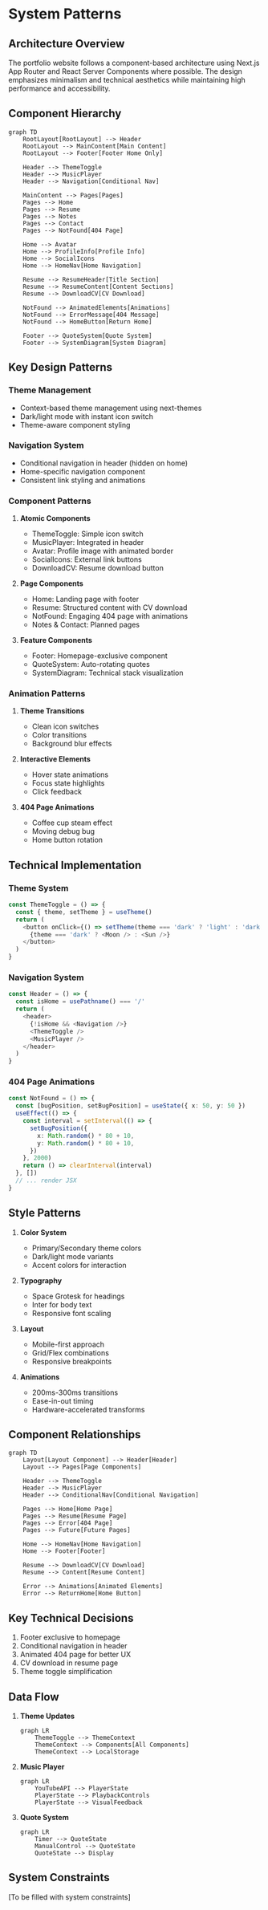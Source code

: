 # System Patterns

## Architecture Overview
The portfolio website follows a component-based architecture using Next.js App Router and React Server Components where possible. The design emphasizes minimalism and technical aesthetics while maintaining high performance and accessibility.

## Component Hierarchy
```mermaid
graph TD
    RootLayout[RootLayout] --> Header
    RootLayout --> MainContent[Main Content]
    RootLayout --> Footer[Footer Home Only]
    
    Header --> ThemeToggle
    Header --> MusicPlayer
    Header --> Navigation[Conditional Nav]
    
    MainContent --> Pages[Pages]
    Pages --> Home
    Pages --> Resume
    Pages --> Notes
    Pages --> Contact
    Pages --> NotFound[404 Page]
    
    Home --> Avatar
    Home --> ProfileInfo[Profile Info]
    Home --> SocialIcons
    Home --> HomeNav[Home Navigation]
    
    Resume --> ResumeHeader[Title Section]
    Resume --> ResumeContent[Content Sections]
    Resume --> DownloadCV[CV Download]
    
    NotFound --> AnimatedElements[Animations]
    NotFound --> ErrorMessage[404 Message]
    NotFound --> HomeButton[Return Home]

    Footer --> QuoteSystem[Quote System]
    Footer --> SystemDiagram[System Diagram]
```

## Key Design Patterns

### Theme Management
- Context-based theme management using next-themes
- Dark/light mode with instant icon switch
- Theme-aware component styling

### Navigation System
- Conditional navigation in header (hidden on home)
- Home-specific navigation component
- Consistent link styling and animations

### Component Patterns
1. **Atomic Components**
   - ThemeToggle: Simple icon switch
   - MusicPlayer: Integrated in header
   - Avatar: Profile image with animated border
   - SocialIcons: External link buttons
   - DownloadCV: Resume download button

2. **Page Components**
   - Home: Landing page with footer
   - Resume: Structured content with CV download
   - NotFound: Engaging 404 page with animations
   - Notes & Contact: Planned pages

3. **Feature Components**
   - Footer: Homepage-exclusive component
   - QuoteSystem: Auto-rotating quotes
   - SystemDiagram: Technical stack visualization

### Animation Patterns
1. **Theme Transitions**
   - Clean icon switches
   - Color transitions
   - Background blur effects

2. **Interactive Elements**
   - Hover state animations
   - Focus state highlights
   - Click feedback

3. **404 Page Animations**
   - Coffee cup steam effect
   - Moving debug bug
   - Home button rotation

## Technical Implementation

### Theme System
```typescript
const ThemeToggle = () => {
  const { theme, setTheme } = useTheme()
  return (
    <button onClick={() => setTheme(theme === 'dark' ? 'light' : 'dark')}>
      {theme === 'dark' ? <Moon /> : <Sun />}
    </button>
  )
}
```

### Navigation System
```typescript
const Header = () => {
  const isHome = usePathname() === '/'
  return (
    <header>
      {!isHome && <Navigation />}
      <ThemeToggle />
      <MusicPlayer />
    </header>
  )
}
```

### 404 Page Animations
```typescript
const NotFound = () => {
  const [bugPosition, setBugPosition] = useState({ x: 50, y: 50 })
  useEffect(() => {
    const interval = setInterval(() => {
      setBugPosition({
        x: Math.random() * 80 + 10,
        y: Math.random() * 80 + 10,
      })
    }, 2000)
    return () => clearInterval(interval)
  }, [])
  // ... render JSX
}
```

## Style Patterns
1. **Color System**
   - Primary/Secondary theme colors
   - Dark/light mode variants
   - Accent colors for interaction

2. **Typography**
   - Space Grotesk for headings
   - Inter for body text
   - Responsive font scaling

3. **Layout**
   - Mobile-first approach
   - Grid/Flex combinations
   - Responsive breakpoints

4. **Animations**
   - 200ms-300ms transitions
   - Ease-in-out timing
   - Hardware-accelerated transforms

## Component Relationships
```mermaid
graph TD
    Layout[Layout Component] --> Header[Header]
    Layout --> Pages[Page Components]
    
    Header --> ThemeToggle
    Header --> MusicPlayer
    Header --> ConditionalNav[Conditional Navigation]
    
    Pages --> Home[Home Page]
    Pages --> Resume[Resume Page]
    Pages --> Error[404 Page]
    Pages --> Future[Future Pages]
    
    Home --> HomeNav[Home Navigation]
    Home --> Footer[Footer]
    
    Resume --> DownloadCV[CV Download]
    Resume --> Content[Resume Content]
    
    Error --> Animations[Animated Elements]
    Error --> ReturnHome[Home Button]
```

## Key Technical Decisions
1. Footer exclusive to homepage
2. Conditional navigation in header
3. Animated 404 page for better UX
4. CV download in resume page
5. Theme toggle simplification

## Data Flow
1. **Theme Updates**
   ```mermaid
   graph LR
       ThemeToggle --> ThemeContext
       ThemeContext --> Components[All Components]
       ThemeContext --> LocalStorage
   ```

2. **Music Player**
   ```mermaid
   graph LR
       YouTubeAPI --> PlayerState
       PlayerState --> PlaybackControls
       PlayerState --> VisualFeedback
   ```

3. **Quote System**
   ```mermaid
   graph LR
       Timer --> QuoteState
       ManualControl --> QuoteState
       QuoteState --> Display
   ```

## System Constraints
[To be filled with system constraints] 